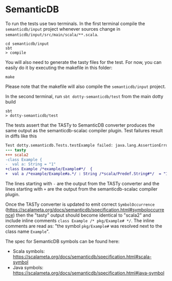 # SemanticDB

To run the tests use two terminals. In the first terminal compile the
`semanticdb/input` project whenever sources change in
`semanticdb/input/src/main/scala/**.scala`.

```
cd semanticdb/input
sbt
> compile
```

You will also need to generate the tasty files for the test. For now, you can
easily do it by executing the makefile in this folder:
```
make
```
Please note that the makefile will also compile the `semanticdb/input` project.


In the second terminal, run `sbt dotty-semanticdb/test` from the main dotty
build

```
sbt
> dotty-semanticdb/test
```

The tests assert that the TASTy to SemanticDB converter produces the same output
as the semanticdb-scalac compiler plugin. Test failures result in diffs like
this

```diff
Test dotty.semanticdb.Tests.testExample failed: java.lang.AssertionError:
--- tasty
+++ scala2
-class Example {
-  val a: String = "1"
+class Example /*example/Example#*/  {
+  val a /*example/Example#a.*/ : String /*scala/Predef.String#*/  = "1"
```

The lines starting with `-` are the output from the TASTy converter and the
lines starting with `+` are the output from the semanticdb-scalac compiler
plugin.

Once the TASTy converter is updated to emit correct `SymbolOccurrence`
(https://scalameta.org/docs/semanticdb/specification.html#symboloccurrence) then
the "tasty" output should become identical to "scala2" and include inline
comments `class Example /* pkg/Example# */`. The inline comments are read as:
"the symbol `pkg/Example#` was resolved next to the class name `Example`".

The spec for SemanticDB symbols can be found here:

- Scala symbols:
  https://scalameta.org/docs/semanticdb/specification.html#scala-symbol
- Java symbols:
  https://scalameta.org/docs/semanticdb/specification.html#java-symbol
